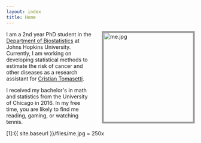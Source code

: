 ```yaml
---
layout: index
title: Home
---
```


<img src="{{ site.baseurl }}/files/me.jpg" alt="me.jpg" style="float: right; width: 240px; margin-left: 24px; margin-bottom: 12px; border: #999 4px solid"/>

I am a 2nd year PhD student in the [Department of Biostatistics](https://www.jhsph.edu/departments/biostatistics/index.html) at Johns Hopkins University. Currently, I am working on developing statistical methods to estimate the risk of cancer and other diseases as a research assistant for [Cristian Tomasetti](https://cristiantomasetti.com). 

I received my bachelor's in math and statistics from the University of Chicago in 2016. In my free time, you are likely to find me reading, gaming, or watching tennis. 

[1]:{{ site.baseurl }}/files/me.jpg = 250x

